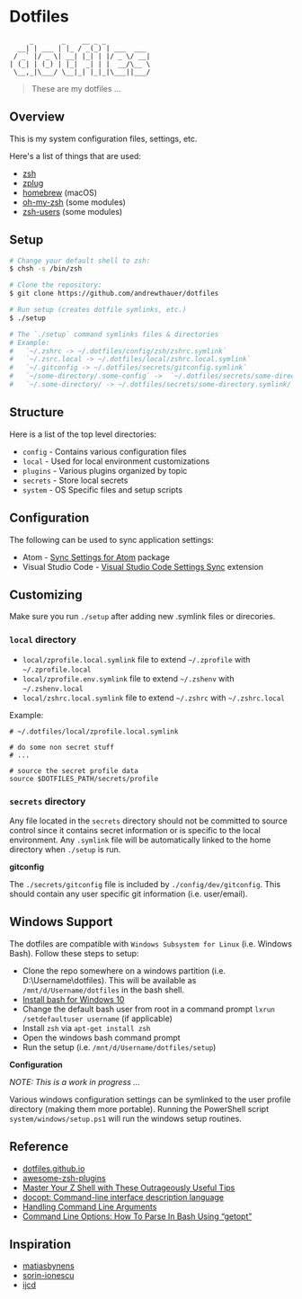 Dotfiles
========

```
     _       _    __ _ _
  __| | ___ | |_ / _(_) | ___  ___
 / _` |/ _ \| __| |_| | |/ _ \/ __|
| (_| | (_) | |_|  _| | |  __/\__ \
 \__,_|\___/ \__|_| |_|_|\___||___/
```

> These are my dotfiles ...

Overview
--------

This is my system configuration files, settings, etc.

Here's a list of things that are used:

* [zsh](https://github.com/zsh-users/zsh)
* [zplug](https://github.com/zplug/zplug)
* [homebrew](https://github.com/homebrew/homebrew) (macOS)
* [oh-my-zsh](https://github.com/robbyrussell/oh-my-zsh) (some modules)
* [zsh-users](https://github.com/zsh-users) (some modules)

Setup
-----

```bash
# Change your default shell to zsh:
$ chsh -s /bin/zsh

# Clone the repository:
$ git clone https://github.com/andrewthauer/dotfiles

# Run setup (creates dotfile symlinks, etc.)
$ ./setup

# The `./setup` command symlinks files & directories
# Example:
#   `~/.zshrc -> ~/.dotfiles/config/zsh/zshrc.symlink`
#   `~/.zsrc.local -> ~/.dotfiles/local/zshrc.local.symlink`
#   `~/.gitconfig -> ~/.dotfiles/secrets/gitconfig.symlink`
#   `~/some-directory/.some-config` ->  `~/.dotfiles/secrets/some-directory/some-config.symlink`
#   `~/.some-directory/ -> ~/.dotfiles/secrets/some-directory.symlink/`
```

Structure
---------

Here is a list of the top level directories:

* `config` - Contains various configuration files
* `local` - Used for local environment customizations
* `plugins` - Various plugins organized by topic
* `secrets` - Store local secrets
* `system` - OS Specific files and setup scripts

Configuration
-------------

The following can be used to sync application settings:

* Atom - [Sync Settings for Atom](https://atom.io/packages/sync-settings) package
* Visual Studio Code - [Visual Studio Code Settings Sync](https://marketplace.visualstudio.com/items?itemName=Shan.code-settings-sync) extension

Customizing
-----------

Make sure you run `./setup` after adding new .symlink files or direcories.

### `local` directory

* `local/zprofile.local.symlink` file to extend `~/.zprofile` with `~/.zprofile.local`
* `local/zprofile.env.symlink` file to extend `~/.zshenv` with `~/.zshenv.local`
* `local/zshrc.local.symlink` file to extend `~/.zshrc` with `~/.zshrc.local`

Example:

```shell
# ~/.dotfiles/local/zprofile.local.symlink

# do some non secret stuff
# ...

# source the secret profile data
source $DOTFILES_PATH/secrets/profile
```

### `secrets` directory

Any file located in the `secrets` directory should not be committed to source control since it contains secret information or is specific to the local environment. Any `.symlink` file will be automatically linked to the home directory when `./setup` is run.

**gitconfig**

The `./secrets/gitconfig` file is included by `./config/dev/gitconfig`. This should contain any user specific git information (i.e. user/email).

Windows Support
---------------

The dotfiles are compatible with `Windows Subsystem for Linux` (i.e. Windows Bash). Follow these steps to setup:

* Clone the repo somewhere on a windows partition (i.e. D:\Username\dotfiles). This will be available as `/mnt/d/Username/dotfiles` in the bash shell.
* [Install bash for Windows 10](http://www.howtogeek.com/249966/how-to-install-and-use-the-linux-bash-shell-on-windows-10/)
* Change the default bash user from root in a command prompt `lxrun /setdefaultuser username` (if applicable)
* Install `zsh` via `apt-get install zsh`
* Open the windows bash command prompt
* Run the setup (i.e. `/mnt/d/Username/dotfiles/setup`)

**Configuration**

*NOTE: This is a work in progress ...*

Various windows configuration settings can be symlinked to the user profile directory (making them more portable). Running the PowerShell script `system/windows/setup.ps1` will run the windows setup routines.

Reference
---------

* [dotfiles.github.io](https://dotfiles.github.io/)
* [awesome-zsh-plugins](https://github.com/unixorn/awesome-zsh-plugins)
* [Master Your Z Shell with These Outrageously Useful Tips](http://reasoniamhere.com/2014/01/11/outrageously-useful-tips-to-master-your-z-shell/)
* [docopt: Command-line interface description language](http://docopt.org/)
* [Handling Command Line Arguments](http://www.shelldorado.com/goodcoding/cmdargs.html)
* [ Command Line Options: How To Parse In Bash Using “getopt”](http://www.bahmanm.com/blogs/command-line-options-how-to-parse-in-bash-using-getopt)

Inspiration
-----------

* [matiasbynens](https://github.com/mathiasbynens/dotfiles)
* [sorin-ionescu](https://github.com/sorin-ionescu/dotfiles)
* [ijcd](https://github.com/ijcd/dotfiles)
